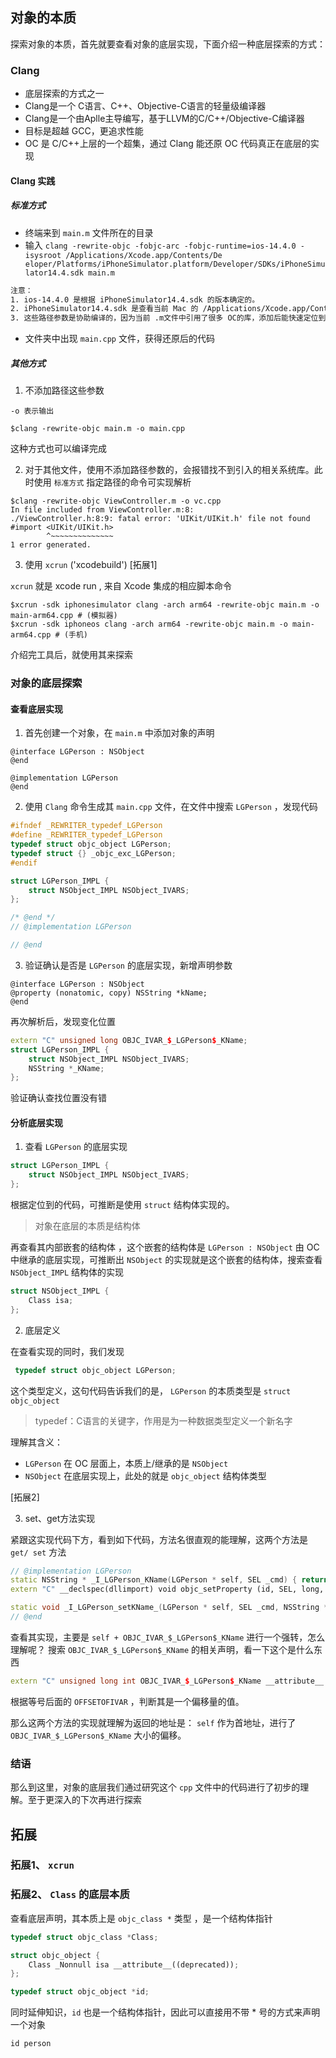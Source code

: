 ## 对象的本质

探索对象的本质，首先就要查看对象的底层实现，下面介绍一种底层探索的方式：

### Clang

- 底层探索的方式之一
- Clang是一个 C语言、C++、Objective-C语言的轻量级编译器
- Clang是一个由Aplle主导编写，基于LLVM的C/C++/Objective-C编译器
- 目标是超越 GCC，更追求性能
- OC 是 C/C++上层的一个超集，通过 Clang 能还原 OC 代码真正在底层的实现

#### Clang 实践

##### 标准方式

- 终端来到 `main.m` 文件所在的目录
- 输入 `clang -rewrite-objc -fobjc-arc -fobjc-runtime=ios-14.4.0 -isysroot /Applications/Xcode.app/Contents/De eloper/Platforms/iPhoneSimulator.platform/Developer/SDKs/iPhoneSimulator14.4.sdk main.m `

```tex
注意： 
1. ios-14.4.0 是根据 iPhoneSimulator14.4.sdk 的版本确定的。
2. iPhoneSimulator14.4.sdk 是查看当前 Mac 的 /Applications/Xcode.app/Contents/De eloper/Platforms/iPhoneSimulator.platform/Developer/SDKs 文件夹中存在的 sdk 版本。 需要根据电脑的状况进行变更
3. 这些路径参数是协助编译的，因为当前 .m文件中引用了很多 OC的库，添加后能快速定位到
```

- 文件夹中出现 `main.cpp` 文件，获得还原后的代码

##### 其他方式

1. 不添加路径这些参数 

`-o 表示输出`

```shell
$clang -rewrite-objc main.m -o main.cpp
```

这种方式也可以编译完成

2. 对于其他文件，使用不添加路径参数的，会报错找不到引入的相关系统库。此时使用 `标准方式` 指定路径的命令可实现解析

```shell
$clang -rewrite-objc ViewController.m -o vc.cpp
In file included from ViewController.m:8:
./ViewController.h:8:9: fatal error: 'UIKit/UIKit.h' file not found
#import <UIKit/UIKit.h>
        ^~~~~~~~~~~~~~~
1 error generated.
```

3. 使用 `xcrun` ('xcodebuild') [拓展1]

`xcrun` 就是 xcode run , 来自 Xcode 集成的相应脚本命令

```shell
$xcrun -sdk iphonesimulator clang -arch arm64 -rewrite-objc main.m -o main-arm64.cpp # (模拟器)
$xcrun -sdk iphoneos clang -arch arm64 -rewrite-objc main.m -o main-arm64.cpp # (手机)
```

介绍完工具后，就使用其来探索

### 对象的底层探索

#### 查看底层实现

1. 首先创建一个对象，在 `main.m` 中添加对象的声明

```objc
@interface LGPerson : NSObject
@end

@implementation LGPerson
@end
```

2. 使用 `Clang` 命令生成其 `main.cpp` 文件，在文件中搜索 `LGPerson` ，发现代码

```c++
#ifndef _REWRITER_typedef_LGPerson
#define _REWRITER_typedef_LGPerson
typedef struct objc_object LGPerson;
typedef struct {} _objc_exc_LGPerson;
#endif

struct LGPerson_IMPL {
	struct NSObject_IMPL NSObject_IVARS;
};

/* @end */
// @implementation LGPerson

// @end
```

3. 验证确认是否是 `LGPerson` 的底层实现，新增声明参数

```objc
@interface LGPerson : NSObject
@property (nonatomic, copy) NSString *kName;
@end
```

再次解析后，发现变化位置

```c++
extern "C" unsigned long OBJC_IVAR_$_LGPerson$_KName;
struct LGPerson_IMPL {
	struct NSObject_IMPL NSObject_IVARS;
	NSString *_KName;
};
```

验证确认查找位置没有错

#### 分析底层实现

1. 查看 `LGPerson` 的底层实现

```c++
struct LGPerson_IMPL {
	struct NSObject_IMPL NSObject_IVARS;
};
```

根据定位到的代码，可推断是使用 `struct` 结构体实现的。

> 对象在底层的本质是结构体

再查看其内部嵌套的结构体 ，这个嵌套的结构体是 `LGPerson : NSObject` 由 OC 中继承的底层实现，可推断出 `NSObject` 的实现就是这个嵌套的结构体，搜索查看 `NSObject_IMPL` 结构体的实现

```C++
struct NSObject_IMPL {
	Class isa;
};
```

2. 底层定义

在查看实现的同时，我们发现 

```C++
 typedef struct objc_object LGPerson;
```

这个类型定义，这句代码告诉我们的是， `LGPerson` 的本质类型是 `struct objc_object` 

> typedef：C语言的关键字，作用是为一种数据类型定义一个新名字

理解其含义：

- `LGPerson` 在 OC 层面上，本质上/继承的是 `NSObject`
- `NSObject` 在底层实现上，此处的就是 `objc_object` 结构体类型

[拓展2]

3. set、get方法实现

紧跟这实现代码下方，看到如下代码，方法名很直观的能理解，这两个方法是 `get/ set` 方法

```c++
// @implementation LGPerson
static NSString * _I_LGPerson_KName(LGPerson * self, SEL _cmd) { return (*(NSString **)((char *)self + OBJC_IVAR_$_LGPerson$_KName)); }
extern "C" __declspec(dllimport) void objc_setProperty (id, SEL, long, id, bool, bool);

static void _I_LGPerson_setKName_(LGPerson * self, SEL _cmd, NSString *KName) { objc_setProperty (self, _cmd, __OFFSETOFIVAR__(struct LGPerson, _KName), (id)KName, 0, 1); }
// @end
```

查看其实现，主要是 `self + OBJC_IVAR_$_LGPerson$_KName` 进行一个强转，怎么理解呢？ 搜索 `OBJC_IVAR_$_LGPerson$_KName` 的相关声明，看一下这个是什么东西

```C++
extern "C" unsigned long int OBJC_IVAR_$_LGPerson$_KName __attribute__ ((used, section ("__DATA,__objc_ivar"))) = __OFFSETOFIVAR__(struct LGPerson, _KName);
```

根据等号后面的 `OFFSETOFIVAR` ，判断其是一个偏移量的值。

那么这两个方法的实现就理解为返回的地址是： `self` 作为首地址，进行了 `OBJC_IVAR_$_LGPerson$_KName` 大小的偏移。

### 结语

那么到这里，对象的底层我们通过研究这个 `cpp` 文件中的代码进行了初步的理解。至于更深入的下次再进行探索



## 拓展

### 拓展1、 `xcrun`



### 拓展2、 `Class` 的底层本质

查看底层声明，其本质上是 `objc_class *` 类型 ，是一个结构体指针 

```C++
typedef struct objc_class *Class;

struct objc_object {
    Class _Nonnull isa __attribute__((deprecated));
};

typedef struct objc_object *id;
```

同时延伸知识，`id` 也是一个结构体指针，因此可以直接用不带 * 号的方式来声明一个对象

```objc
id person
```



